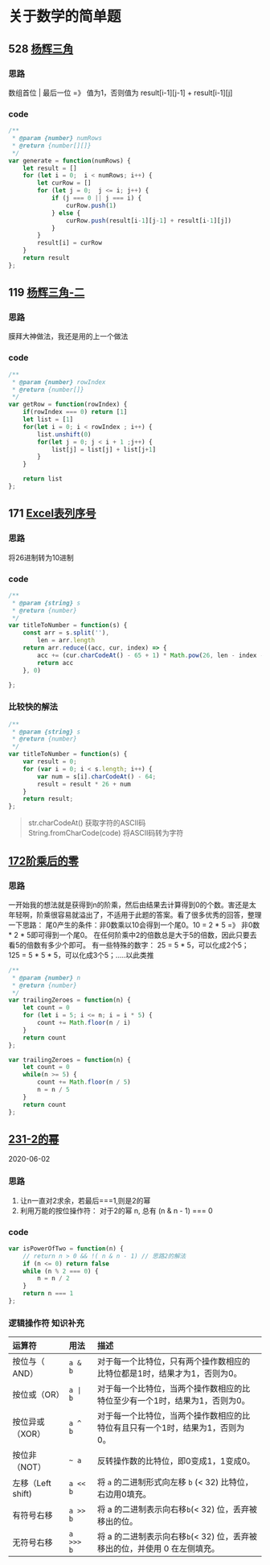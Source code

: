 # 关于数学的简单题
## 528 [杨辉三角](https://leetcode-cn.com/problems/pascals-triangle/)
### 思路
数组首位 | 最后一位 =》 值为1，否则值为 result[i-1][j-1] + result[i-1][j]
### code
```js
/**
 * @param {number} numRows
 * @return {number[][]}
 */
var generate = function(numRows) {
    let result = []
    for (let i = 0;  i < numRows; i++) {
        let curRow = []
        for (let j = 0;  j <= i; j++) {
            if (j === 0 || j === i) {
                curRow.push(1)
            } else {
                curRow.push(result[i-1][j-1] + result[i-1][j])
            }
        }
        result[i] = curRow
    }
    return result
};
```
## 119 [杨辉三角-二](https://leetcode-cn.com/problems/pascals-triangle-ii/)
### 思路
膜拜大神做法，我还是用的上一个做法
### code
```js
/**
 * @param {number} rowIndex
 * @return {number[]}
 */
var getRow = function(rowIndex) {
    if(rowIndex === 0) return [1]
    let list = [1]
    for(let i = 0; i < rowIndex ; i++) {
        list.unshift(0)
        for(let j = 0; j < i + 1 ;j++) {
            list[j] = list[j] + list[j+1]
        }
    }

    return list
};
```

## 171 [Excel表列序号](https://leetcode-cn.com/problems/excel-sheet-column-number/)
### 思路
将26进制转为10进制
### code
```js
/**
 * @param {string} s
 * @return {number}
 */
var titleToNumber = function(s) {
    const arr = s.split(''),
        len = arr.length
    return arr.reduce((acc, cur, index) => {
        acc += (cur.charCodeAt() - 65 + 1) * Math.pow(26, len - index -1)
        return acc
    }, 0)

};
```
### 比较快的解法
```js
/**
 * @param {string} s
 * @return {number}
 */
var titleToNumber = function(s) {
    var result = 0;
    for (var i = 0; i < s.length; i++) {
        var num = s[i].charCodeAt() - 64;
        result = result * 26 + num
    }
    return result;
};
```

> str.charCodeAt() 获取字符的ASCII码  
String.fromCharCode(code) 将ASCII码转为字符

## [172阶乘后的零](https://leetcode-cn.com/problems/factorial-trailing-zeroes/)
### 思路
一开始我的想法就是获得到n的阶乘，然后由结果去计算得到0的个数。害还是太年轻啊，阶乘很容易就溢出了，不适用于此题的答案。看了很多优秀的回答，整理一下思路：
尾0产生的条件：非0数乘以10会得到一个尾0。10 = 2 * 5 =》 非0数 * 2 * 5即可得到一个尾0。
在任何阶乘中2的倍数总是大于5的倍数，因此只要去看5的倍数有多少个即可。
有一些特殊的数字：
25 = 5 * 5，可以化成2个5；
125 = 5 * 5 * 5，可以化成3个5；.....以此类推
```js
/**
 * @param {number} n
 * @return {number}
 */
var trailingZeroes = function(n) {
    let count = 0
    for (let i = 5; i <= n; i = i * 5) {
        count += Math.floor(n / i)
    }
    return count
};
```

```js
var trailingZeroes = function(n) {
    let count = 0
    while(n >= 5) {
        count += Math.floor(n / 5)
        n = n / 5
    }
    return count
};
```

## [231-2的幂](https://leetcode-cn.com/problems/power-of-two/)
2020-06-02
### 思路
1. 让n一直对2求余，若最后===1,则是2的幂
2. 利用万能的按位操作符： 对于2的幂 n, 总有 (n & n - 1) === 0   

### code
```js
var isPowerOfTwo = function(n) {
    // return n > 0 && !( n & n - 1) // 思路2的解法
    if (n <= 0) return false
    while (n % 2 === 0) {
        n = n / 2
    }
    return n === 1
};
```

### 逻辑操作符 知识补充

| 运算符            | 用法      | 描述                                                         |
| :---------------- | :-------- | :----------------------------------------------------------- |
| 按位与（ AND）    | `a & b`   | 对于每一个比特位，只有两个操作数相应的比特位都是1时，结果才为1，否则为0。 |
| 按位或（OR）      |  `a \| b` | 对于每一个比特位，当两个操作数相应的比特位至少有一个1时，结果为1，否则为0。 |
| 按位异或（XOR）   | `a ^ b`   | 对于每一个比特位，当两个操作数相应的比特位有且只有一个1时，结果为1，否则为0。 |
| 按位非（NOT）     | `~ a`     | 反转操作数的比特位，即0变成1，1变成0。                       |
| 左移（Left shift) | `a << b`  | 将 `a` 的二进制形式向左移 `b` (< 32) 比特位，右边用0填充。   |
| 有符号右移        | `a >> b`  | 将 a 的二进制表示向右移` b `(< 32) 位，丢弃被移出的位。      |
| 无符号右移        | `a >>> b` | 将 a 的二进制表示向右移` b `(< 32) 位，丢弃被移出的位，并使用 0 在左侧填充。 |


